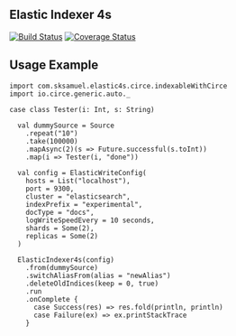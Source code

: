 ## Elastic Indexer 4s

[![Build Status](https://travis-ci.org/yannick-cw/elastic-indexer4s.svg?branch=master)](https://travis-ci.org/yannick-cw/elastic-indexer4s)
[![Coverage Status](https://coveralls.io/repos/github/yannick-cw/elastic-indexer4s/badge.svg?branch=master)](https://coveralls.io/github/yannick-cw/elastic-indexer4s?branch=master)

## Usage Example
```
import com.sksamuel.elastic4s.circe.indexableWithCirce
import io.circe.generic.auto._

case class Tester(i: Int, s: String)

  val dummySource = Source
    .repeat("10")
    .take(100000)
    .mapAsync(2)(s => Future.successful(s.toInt))
    .map(i => Tester(i, "done"))

  val config = ElasticWriteConfig(
    hosts = List("localhost"),
    port = 9300,
    cluster = "elasticsearch",
    indexPrefix = "experimental",
    docType = "docs",
    logWriteSpeedEvery = 10 seconds,
    shards = Some(2),
    replicas = Some(2)
  )

  ElasticIndexer4s(config)
    .from(dummySource)
    .switchAliasFrom(alias = "newAlias")
    .deleteOldIndices(keep = 0, true)
    .run
    .onComplete {
      case Success(res) => res.fold(println, println)
      case Failure(ex) => ex.printStackTrace
    }
```